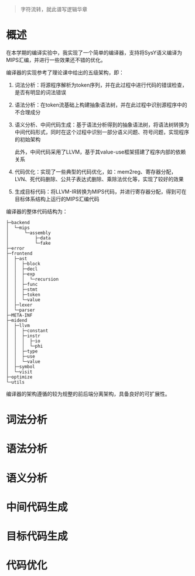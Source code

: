 > 字符流转，就此谱写逻辑华章

# 概述

在本学期的编译实验中，我实现了一个简单的编译器，支持将SysY语义编译为MIPS汇编，并进行一些效果还不错的优化。

编译器的实现参考了理论课中给出的五级架构，即：

1. 词法分析：将源程序解析为token序列，并在此过程中进行代码的错误检查，是否有明显的词法错误

2. 语法分析：在token流基础上构建抽象语法树，并在此过程中识别源程序中的不合理成分

3. 语义分析、中间代码生成：基于语法分析得到的抽象语法树，将语法树转换为中间代码形式，同时在这个过程中识别一部分语义问题、符号问题，实现程序的初始架构

   此外，中间代码采用了LLVM，基于其value-use框架搭建了程序内部的依赖关系

4. 代码优化：实现了一些典型的代码优化，如：mem2reg、寄存器分配，LVN、死代码删除、公共子表达式删除、乘除法优化等，实现了较好的效果

5. 生成目标代码：将LLVM-IR转换为MIPS代码，并进行寄存器分配，得到可在目标体系结构上运行的MIPS汇编代码

编译器的整体代码结构为：

```
├─backend
│  └─mips
│      └─assembly
│          ├─data
│          └─fake
├─error
├─frontend
│  ├─ast
│  │  ├─block
│  │  ├─decl
│  │  ├─exp
│  │  │  └─recursion
│  │  ├─func
│  │  ├─stmt
│  │  ├─token
│  │  └─value
│  ├─lexer
│  └─parser
├─META-INF
├─midend
│  ├─llvm
│  │  ├─constant
│  │  ├─instr
│  │  │  ├─io
│  │  │  └─phi
│  │  ├─type
│  │  ├─use
│  │  └─value
│  ├─symbol
│  └─visit
├─optimize
└─utils
```

编译器的架构遵循的较为规整的前后端分离架构，具备良好的可扩展性。

# 词法分析



# 语法分析



# 语义分析



# 中间代码生成



# 目标代码生成



# 代码优化